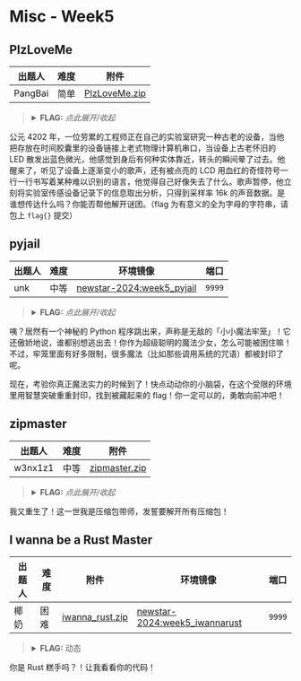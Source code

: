 # Misc - Week5

## PlzLoveMe

| 出题人 | 难度 | 附件 |
|-----|-----|-----|
| PangBai | 简单 | [PlzLoveMe.zip](https://github.com/project-newstar/newstar-ctf-2024/releases/download/attachment-week5/PlzLoveMe.zip) |

> <details><summary><strong>FLAG:</strong> <i>点此展开/收起</i></summary>
> <code>flag{giveMeloveNoWloveNoW}</code>
> </details>

公元 4202 年，一位劳累的工程师正在自己的实验室研究一种古老的设备，当他把存放在时间胶囊里的设备链接上老式物理计算机串口，当设备上古老怀旧的 LED 散发出蓝色微光，他感觉到身后有何种实体靠近，转头的瞬间晕了过去。他醒来了，听见了设备上逐渐变小的歌声，还有被点亮的 LCD 用血红的奇怪符号一行一行书写着某种难以识别的语言，他觉得自己好像失去了什么。歌声暂停，他立刻将实验室传感设备记录下的信息取出分析，只得到采样率 16k 的声音数据。是谁想传达什么吗？你能否帮他解开谜团。（flag 为有意义的全为字母的字符串，请包上 `flag{}` 提交）

## pyjail

| 出题人 | 难度 | 环境镜像 | 端口 |
|-----|-----|-----|-----|
| unk | 中等 | [newstar-2024:week5_pyjail](https://hub.docker.com/r/openctf/newstar-2024/tags?name=week5_pyjail) | `9999` |

> <details><summary><strong>FLAG:</strong> <i>点此展开/收起</i></summary>
> <code>flag{U_R_the_m4ster_0f_Pyth0n_jai1!}</code>
> </details>

咦？居然有一个神秘的 Python 程序跳出来，声称是无敌的「小小魔法牢笼」！它还傲娇地说，谁都别想逃出去！你作为超级聪明的魔法少女，怎么可能被困住嘛！不过，牢笼里面有好多限制，很多魔法（比如那些调用系统的咒语）都被封印了呢。

现在，考验你真正魔法实力的时候到了！快点动动你的小脑袋，在这个受限的环境里用智慧突破重重封印，找到被藏起来的 flag！你一定可以的，勇敢向前冲吧！

## zipmaster

| 出题人 | 难度 | 附件 |
|-----|-----|-----|
| w3nx1z1 | 中等 | [zipmaster.zip](https://github.com/project-newstar/newstar-ctf-2024/releases/download/attachment-week5/zipmaster.zip) |

> <details><summary><strong>FLAG:</strong> <i>点此展开/收起</i></summary>
> <code>flag{ecebbd61-2bb9-4eda-b4ca-f24b895be2e3}</code>
> </details>

我又重生了！这一世我是压缩包带师，发誓要解开所有压缩包！

## I wanna be a Rust Master

| 出题人 | 难度 | 附件 | 环境镜像 | 端口 |
|-----|-----|-----|-----|-----|
| 椰奶 | 困难 | [iwanna_rust.zip](https://github.com/project-newstar/newstar-ctf-2024/releases/download/attachment-week5/iwanna_rust.zip) | [newstar-2024:week5_iwannarust](https://hub.docker.com/r/openctf/newstar-2024/tags?name=week5_iwannarust) | `9999` |

> <details><summary><strong>FLAG:</strong> 动态</summary>
> </details>

你是 Rust 糕手吗？！让我看看你的代码！
